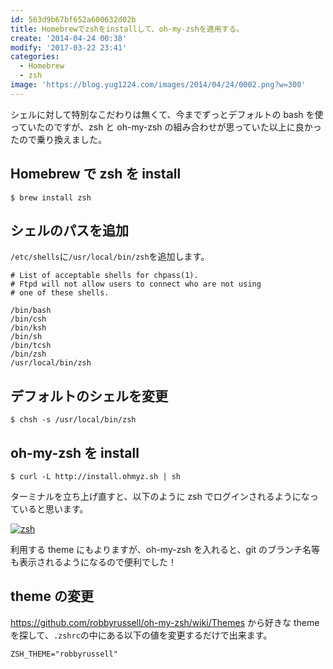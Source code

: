 ```yaml
---
id: 563d9b67bf652a600632d02b
title: Homebrewでzshをinstallして、oh-my-zshを適用する。
create: '2014-04-24 00:38'
modify: '2017-03-22 23:41'
categories:
  - Homebrew
  - zsh
image: 'https://blog.yug1224.com/images/2014/04/24/0002.png?w=300'
---
```


シェルに対して特別なこだわりは無くて、今までずっとデフォルトの bash を使っていたのですが、zsh と oh-my-zsh の組み合わせが思っていた以上に良かったので乗り換えました。

## Homebrew で zsh を install

```
$ brew install zsh
```

## シェルのパスを追加

`/etc/shells`に`/usr/local/bin/zsh`を追加します。

```
# List of acceptable shells for chpass(1).
# Ftpd will not allow users to connect who are not using
# one of these shells.

/bin/bash
/bin/csh
/bin/ksh
/bin/sh
/bin/tcsh
/bin/zsh
/usr/local/bin/zsh
```

## デフォルトのシェルを変更

```
$ chsh -s /usr/local/bin/zsh
```

## oh-my-zsh を install

```
$ curl -L http://install.ohmyz.sh | sh
```

<!-- more -->

ターミナルを立ち上げ直すと、以下のように zsh でログインされるようになっていると思います。

[![zsh][0002t]][0002]

[0002t]: /images/2014/04/24/0002.png?w=500
[0002]: /images/2014/04/24/0002.png

利用する theme にもよりますが、oh-my-zsh を入れると、git のブランチ名等も表示されるようになるので便利でした！

## theme の変更

https://github.com/robbyrussell/oh-my-zsh/wiki/Themes から好きな theme を探して、`.zshrc`の中にある以下の値を変更するだけで出来ます。

```
ZSH_THEME="robbyrussell"
```
